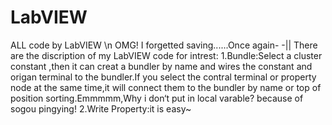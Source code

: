 # LabVIEW
ALL code by LabVIEW \n
OMG! I forgetted saving......Once again- -||
There are the discription of my LabVIEW code for intrest:
1.Bundle:Select a cluster constant ,then it can creat a bundler by name and wires the constant and origan terminal to the bundler.If you select the contral terminal or property node at the same time,it will connect them to the bundler by name or top of position sorting.Emmmmm,Why i don‘t put in local varable? because of sogou pingying!
2.Write Property:it is easy~
